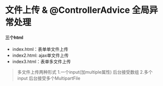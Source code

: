 # 文件上传 & @ControllerAdvice 全局异常处理

#### 三个html
- index.html：表单单文件上传
- index2.html: ajax单文件上传
- index3.html：表单多文件上传


>多文件上传两种形式
1.一个input(加multiple属性)
后台接受数组
2.多个input
后台接受多个MultipartFile
